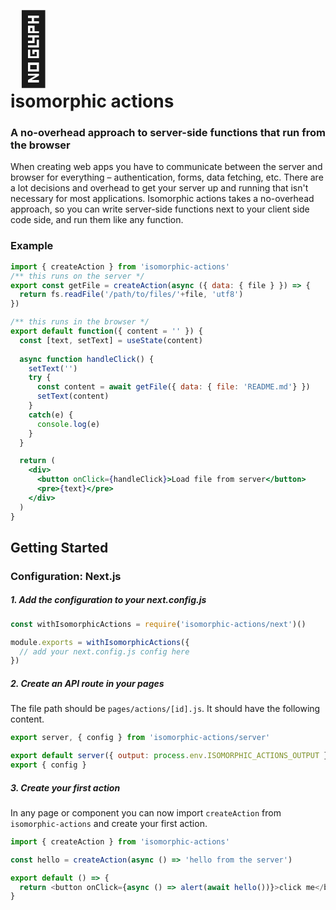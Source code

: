 # <div style="font-size: 4em">🔱</div> isomorphic actions

### A no-overhead approach to server-side functions that run from the browser

When creating web apps you have to communicate between the server and browser for everything – authentication, forms, data fetching, etc. There are a lot decisions and overhead to get your server up and running that isn't necessary for most applications. Isomorphic actions takes a no-overhead approach, so you can write server-side functions next to your client side code side, and run them like any function.

### Example

```jsx
import { createAction } from 'isomorphic-actions'
/** this runs on the server */
export const getFile = createAction(async ({ data: { file } }) => {
  return fs.readFile('/path/to/files/'+file, 'utf8')
})

/** this runs in the browser */
export default function({ content = '' }) {
  const [text, setText] = useState(content)
  
  async function handleClick() {
    setText('')
    try {
      const content = await getFile({ data: { file: 'README.md'} })
      setText(content)
    }
    catch(e) {
      console.log(e)
    }
  }

  return (
    <div>
      <button onClick={handleClick}>Load file from server</button>
      <pre>{text}</pre>
    </div>
  )
}
```



## Getting Started

### Configuration: Next.js

##### 1. Add the configuration to your next.config.js

```js
const withIsomorphicActions = require('isomorphic-actions/next')()

module.exports = withIsomorphicActions({
  // add your next.config.js config here
})
```


##### 2. Create an API route in your pages

The file path should be `pages/actions/[id].js`. It should have the following content.

```js
export server, { config } from 'isomorphic-actions/server'

export default server({ output: process.env.ISOMORPHIC_ACTIONS_OUTPUT })
export { config }
```


##### 3. Create your first action


In any page or component you can now import `createAction` from `isomorphic-actions` and create your first action.

```js
import { createAction } from 'isomorphic-actions'

const hello = createAction(async () => 'hello from the server')

export default () => {
  return <button onClick={async () => alert(await hello())}>click me</button>
} 